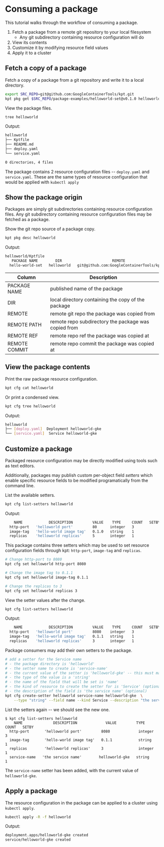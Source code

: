 # Consuming a package

This tutorial walks through the workflow of consuming a package.

1. Fetch a package from a remote git repository to your local filesystem
   - Any git subdirectory containing resource configuration will do
2. View its contents
3. Customize it by modifying resource field values
4. Apply it to a cluster

## Fetch a copy of a package

Fetch a copy of a package from a git repository and write it to a local directory.

```sh
export SRC_REPO=git@github.com:GoogleContainerTools/kpt.git
kpt pkg get $SRC_REPO/package-examples/helloworld-set@v0.1.0 helloworld
```

View the package files.

```sh
tree helloworld
```

Output:

```sh
helloworld
├── Kptfile
├── README.md
├── deploy.yaml
└── service.yaml

0 directories, 4 files
```

The package contains 2 resource configuration files -- `deploy.yaml` and `service.yaml`.
These are the same types of resource configuration that would be applied with `kubectl apply`

## Show the package origin

Packages are simply git subdirectories containing resource configuration files.  Any git
subdirectory containing resource configuration files may be fetched as a package.

Show the git repo source of a package copy.

```sh
kpt pkg desc helloworld
```

Output:

```sh
helloworld/Kptfile
   PACKAGE NAME        DIR                       REMOTE                              REMOTE PATH              REMOTE REF   REMOTE COMMIT  
  hello-world-set   helloworld   git@github.com:GoogleContainerTools/kpt   /package-examples/helloworld-set   v0.1.0       5c1c019  
```

| Column         | Description                                           |
|----------------|-------------------------------------------------------|
| PACKAGE NAME   | published name of the package                         |
| DIR            | local directory containing the copy of the package    |
| REMOTE         | remote git repo the package was copied from           |
| REMOTE PATH    | remote repo subdirectory the package was copied from  |
| REMOTE REF     | remote repo ref the package was copied at             |
| REMOTE COMMIT  | remote repo commit the package was copied at          |


## View the package contents

Print the raw package resource configuration.

```sh
kpt cfg cat helloworld
```

Or print a condensed view.

```sh
kpt cfg tree helloworld
```

Output:

```sh
helloworld
├── [deploy.yaml]  Deployment helloworld-gke
└── [service.yaml]  Service helloworld-gke
```


## Customize a package

Packaged resource configuration may be directly modified using tools such as
text editors.

Additionally, packages may publish custom per-object field *setters* which
enable specific resource fields to be modified programatically from the
command line.

List the available setters.

```sh
kpt cfg list-setters helloworld
```

Output:

```sh
    NAME            DESCRIPTION         VALUE    TYPE     COUNT   SETBY  
  http-port   'helloworld port'         80      integer   3              
  image-tag   'hello-world image tag'   0.1.0   string    1              
  replicas    'helloworld replicas'     5       integer   1 
```

This package contains three setters which may be used to set resource configuration
fields through kpt: `http-port`, `image-tag` and `replicas`.

```sh
# Change http-port to 8080
kpt cfg set helloworld http-port 8080

# Change the image tag to 0.1.1
kpt cfg set helloworld image-tag 0.1.1 

# Change the replicas to 3
kpt cfg set helloworld replicas 3 
```

View the setter values after the change.

```sh
kpt cfg list-setters helloworld
```

Output:

```sh
    NAME            DESCRIPTION         VALUE    TYPE     COUNT   SETBY  
  http-port   'helloworld port'         8080    integer   3              
  image-tag   'hello-world image tag'   0.1.1   string    1              
  replicas    'helloworld replicas'     3       integer   1
```

Package consumers may add their own setters to the package.

```sh
# add a setter for the Service name 
# - the package directory is 'helloworld'
# - the setter name to create is 'service-name'
# - the current value of the setter is 'helloworld-gke' -- this must match the actual field value currently
# - the type of the value is a 'string'
# - the name of the field that will be set is 'name'
# - the kind of resource to create the setter for is 'Service' (optional)
# - the description of the field is 'the service name' (optional)
kpt cfg create-setter helloworld service-name helloworld-gke  \
    --type "string" --field name --kind Service --description "the service name"
```

List the setters again -- we should see the new one.

```
$ kpt cfg list-setters helloworld
    NAME              DESCRIPTION             VALUE         TYPE     COUNT   SETBY  
  http-port       'helloworld port'         8080             integer   3              
  image-tag       'hello-world image tag'   0.1.1            string    1              
  replicas        'helloworld replicas'     3                integer   1              
  service-name   'the service name'        helloworld-gke   string    1  
```

The `service-name` setter has been added, with the current value of `helloworld-gke`.

## Apply a package

The resource configuration in the package can be applied to a cluster using `kubectl apply`.

```sh
kubectl apply -R -f helloworld
```

Output:

```sh
deployment.apps/helloworld-gke created
service/helloworld-gke created
```
